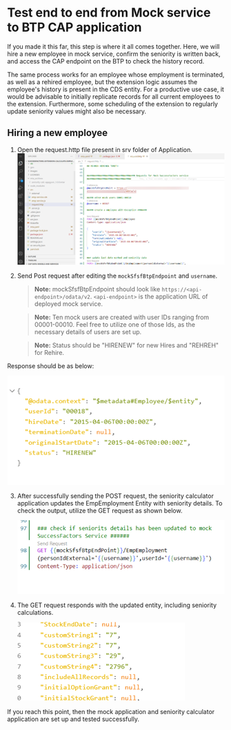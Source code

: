# Test end to end from Mock service to BTP CAP application

If you made it this far, this step is where it all comes together. Here, we will hire a new employee in mock service, confirm the seniority is written back, and access the CAP endpoint on the BTP to check the history record.

The same process works for an employee whose employment is terminated, as well as a rehired employee, but the extension logic assumes the employee's history is present in the CDS entity. For a productive use case, it would be advisable to initially replicate records for all current employees to the extension. Furthermore, some scheduling of the extension to regularly update seniority values might also be necessary.

## Hiring a new employee

1. Open the request.http file present in srv folder of Application.  
  ![mocksfsf](./images/mocksfsf1.png)

2. Send Post request after editing the <code>mockSfsfBtpEndpoint</code> and     <code>username</code>. 
    > **Note:** mockSfsfBtpEndpoint should look like `https://<api-endpoint>/odata/v2`. `<api-endpoint>` is the application URL of deployed mock service.

    > **Note:** Ten mock users are created with user IDs ranging from 00001-00010. Feel free to utilize one of those Ids, as the necessary details of users are set up.

    > **Note:** Status should be "HIRENEW" for new Hires and "REHREH" for Rehire.

  Response should be as below:  

  ![mocksfsf2](./images/mocksfsf2.png)

3. After successfully sending the POST request, the seniority calculator application updates the EmpEmployment Entity with seniority details. To check the output, utilize the GET request as shown below.       

    ![mocksfsf3](./images/mocksfsf3.png)

4. The GET request responds with the updated entity, including seniority calculations.    

    ![mocksfsf3](./images/mocksfsf4.png)

If you reach this point, then the mock application and seniority calculator application are set up and tested successfully.